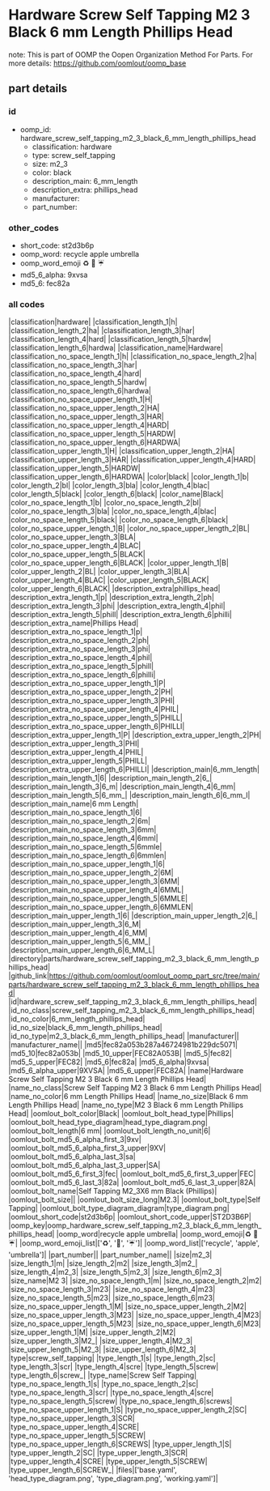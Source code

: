 # Hardware Screw Self Tapping M2 3 Black 6 mm Length Phillips Head  

note: This is part of OOMP the Oopen Organization Method For Parts. For more details: https://github.com/oomlout/oomp_base

##  part details





### id
* oomp_id: hardware_screw_self_tapping_m2_3_black_6_mm_length_phillips_head
  * classification: hardware
  * type: screw_self_tapping
  * size: m2_3
  * color: black
  * description_main: 6_mm_length
  * description_extra: phillips_head
  * manufacturer: 
  * part_number: 

### other_codes
* short_code: st2d3b6p
* oomp_word: recycle apple umbrella
* oomp_word_emoji :recycle: :apple: :umbrella:
* md5_6_alpha: 9xvsa
* md5_6: fec82a

### all codes 
|classification|hardware|
|classification_length_1|h|
|classification_length_2|ha|
|classification_length_3|har|
|classification_length_4|hard|
|classification_length_5|hardw|
|classification_length_6|hardwa|
|classification_name|Hardware|
|classification_no_space_length_1|h|
|classification_no_space_length_2|ha|
|classification_no_space_length_3|har|
|classification_no_space_length_4|hard|
|classification_no_space_length_5|hardw|
|classification_no_space_length_6|hardwa|
|classification_no_space_upper_length_1|H|
|classification_no_space_upper_length_2|HA|
|classification_no_space_upper_length_3|HAR|
|classification_no_space_upper_length_4|HARD|
|classification_no_space_upper_length_5|HARDW|
|classification_no_space_upper_length_6|HARDWA|
|classification_upper_length_1|H|
|classification_upper_length_2|HA|
|classification_upper_length_3|HAR|
|classification_upper_length_4|HARD|
|classification_upper_length_5|HARDW|
|classification_upper_length_6|HARDWA|
|color|black|
|color_length_1|b|
|color_length_2|bl|
|color_length_3|bla|
|color_length_4|blac|
|color_length_5|black|
|color_length_6|black|
|color_name|Black|
|color_no_space_length_1|b|
|color_no_space_length_2|bl|
|color_no_space_length_3|bla|
|color_no_space_length_4|blac|
|color_no_space_length_5|black|
|color_no_space_length_6|black|
|color_no_space_upper_length_1|B|
|color_no_space_upper_length_2|BL|
|color_no_space_upper_length_3|BLA|
|color_no_space_upper_length_4|BLAC|
|color_no_space_upper_length_5|BLACK|
|color_no_space_upper_length_6|BLACK|
|color_upper_length_1|B|
|color_upper_length_2|BL|
|color_upper_length_3|BLA|
|color_upper_length_4|BLAC|
|color_upper_length_5|BLACK|
|color_upper_length_6|BLACK|
|description_extra|phillips_head|
|description_extra_length_1|p|
|description_extra_length_2|ph|
|description_extra_length_3|phi|
|description_extra_length_4|phil|
|description_extra_length_5|phill|
|description_extra_length_6|philli|
|description_extra_name|Phillips Head|
|description_extra_no_space_length_1|p|
|description_extra_no_space_length_2|ph|
|description_extra_no_space_length_3|phi|
|description_extra_no_space_length_4|phil|
|description_extra_no_space_length_5|phill|
|description_extra_no_space_length_6|philli|
|description_extra_no_space_upper_length_1|P|
|description_extra_no_space_upper_length_2|PH|
|description_extra_no_space_upper_length_3|PHI|
|description_extra_no_space_upper_length_4|PHIL|
|description_extra_no_space_upper_length_5|PHILL|
|description_extra_no_space_upper_length_6|PHILLI|
|description_extra_upper_length_1|P|
|description_extra_upper_length_2|PH|
|description_extra_upper_length_3|PHI|
|description_extra_upper_length_4|PHIL|
|description_extra_upper_length_5|PHILL|
|description_extra_upper_length_6|PHILLI|
|description_main|6_mm_length|
|description_main_length_1|6|
|description_main_length_2|6_|
|description_main_length_3|6_m|
|description_main_length_4|6_mm|
|description_main_length_5|6_mm_|
|description_main_length_6|6_mm_l|
|description_main_name|6 mm Length|
|description_main_no_space_length_1|6|
|description_main_no_space_length_2|6m|
|description_main_no_space_length_3|6mm|
|description_main_no_space_length_4|6mml|
|description_main_no_space_length_5|6mmle|
|description_main_no_space_length_6|6mmlen|
|description_main_no_space_upper_length_1|6|
|description_main_no_space_upper_length_2|6M|
|description_main_no_space_upper_length_3|6MM|
|description_main_no_space_upper_length_4|6MML|
|description_main_no_space_upper_length_5|6MMLE|
|description_main_no_space_upper_length_6|6MMLEN|
|description_main_upper_length_1|6|
|description_main_upper_length_2|6_|
|description_main_upper_length_3|6_M|
|description_main_upper_length_4|6_MM|
|description_main_upper_length_5|6_MM_|
|description_main_upper_length_6|6_MM_L|
|directory|parts/hardware_screw_self_tapping_m2_3_black_6_mm_length_phillips_head|
|github_link|https://github.com/oomlout/oomlout_oomp_part_src/tree/main/parts/hardware_screw_self_tapping_m2_3_black_6_mm_length_phillips_head|
|id|hardware_screw_self_tapping_m2_3_black_6_mm_length_phillips_head|
|id_no_class|screw_self_tapping_m2_3_black_6_mm_length_phillips_head|
|id_no_color|6_mm_length_phillips_head|
|id_no_size|black_6_mm_length_phillips_head|
|id_no_type|m2_3_black_6_mm_length_phillips_head|
|manufacturer||
|manufacturer_name||
|md5|fec82a053b287a46724981b229dc5071|
|md5_10|fec82a053b|
|md5_10_upper|FEC82A053B|
|md5_5|fec82|
|md5_5_upper|FEC82|
|md5_6|fec82a|
|md5_6_alpha|9xvsa|
|md5_6_alpha_upper|9XVSA|
|md5_6_upper|FEC82A|
|name|Hardware Screw Self Tapping M2 3 Black 6 mm Length Phillips Head|
|name_no_class|Screw Self Tapping M2 3 Black 6 mm Length Phillips Head|
|name_no_color|6 mm Length Phillips Head|
|name_no_size|Black 6 mm Length Phillips Head|
|name_no_type|M2 3 Black 6 mm Length Phillips Head|
|oomlout_bolt_color|Black|
|oomlout_bolt_head_type|Phillips|
|oomlout_bolt_head_type_diagram|head_type_diagram.png|
|oomlout_bolt_length|6 mm|
|oomlout_bolt_length_no_unit|6|
|oomlout_bolt_md5_6_alpha_first_3|9xv|
|oomlout_bolt_md5_6_alpha_first_3_upper|9XV|
|oomlout_bolt_md5_6_alpha_last_3|sa|
|oomlout_bolt_md5_6_alpha_last_3_upper|SA|
|oomlout_bolt_md5_6_first_3|fec|
|oomlout_bolt_md5_6_first_3_upper|FEC|
|oomlout_bolt_md5_6_last_3|82a|
|oomlout_bolt_md5_6_last_3_upper|82A|
|oomlout_bolt_name|Self Tapping M2_3X6 mm Black (Phillips)|
|oomlout_bolt_size||
|oomlout_bolt_size_long|M2.3|
|oomlout_bolt_type|Self Tapping|
|oomlout_bolt_type_diagram_diagram|type_diagram.png|
|oomlout_short_code|st2d3b6p|
|oomlout_short_code_upper|ST2D3B6P|
|oomp_key|oomp_hardware_screw_self_tapping_m2_3_black_6_mm_length_phillips_head|
|oomp_word|recycle apple umbrella|
|oomp_word_emoji|:recycle: :apple: :umbrella:|
|oomp_word_emoji_list|[':recycle:', ':apple:', ':umbrella:']|
|oomp_word_list|['recycle', 'apple', 'umbrella']|
|part_number||
|part_number_name||
|size|m2_3|
|size_length_1|m|
|size_length_2|m2|
|size_length_3|m2_|
|size_length_4|m2_3|
|size_length_5|m2_3|
|size_length_6|m2_3|
|size_name|M2 3|
|size_no_space_length_1|m|
|size_no_space_length_2|m2|
|size_no_space_length_3|m23|
|size_no_space_length_4|m23|
|size_no_space_length_5|m23|
|size_no_space_length_6|m23|
|size_no_space_upper_length_1|M|
|size_no_space_upper_length_2|M2|
|size_no_space_upper_length_3|M23|
|size_no_space_upper_length_4|M23|
|size_no_space_upper_length_5|M23|
|size_no_space_upper_length_6|M23|
|size_upper_length_1|M|
|size_upper_length_2|M2|
|size_upper_length_3|M2_|
|size_upper_length_4|M2_3|
|size_upper_length_5|M2_3|
|size_upper_length_6|M2_3|
|type|screw_self_tapping|
|type_length_1|s|
|type_length_2|sc|
|type_length_3|scr|
|type_length_4|scre|
|type_length_5|screw|
|type_length_6|screw_|
|type_name|Screw Self Tapping|
|type_no_space_length_1|s|
|type_no_space_length_2|sc|
|type_no_space_length_3|scr|
|type_no_space_length_4|scre|
|type_no_space_length_5|screw|
|type_no_space_length_6|screws|
|type_no_space_upper_length_1|S|
|type_no_space_upper_length_2|SC|
|type_no_space_upper_length_3|SCR|
|type_no_space_upper_length_4|SCRE|
|type_no_space_upper_length_5|SCREW|
|type_no_space_upper_length_6|SCREWS|
|type_upper_length_1|S|
|type_upper_length_2|SC|
|type_upper_length_3|SCR|
|type_upper_length_4|SCRE|
|type_upper_length_5|SCREW|
|type_upper_length_6|SCREW_|
|files|['base.yaml', 'head_type_diagram.png', 'type_diagram.png', 'working.yaml']|
